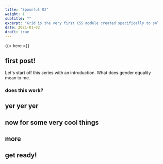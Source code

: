 ```yaml
---
title: "Spoonful 02"
weight: 1
subtitle: ""
excerpt: "Grid is the very first CSS module created specifically to solve the layout problems we’ve all been hacking our way around for as long as we’ve been making websites."
date: 2021-01-02
draft: true
---
```


{{< here >}}


## first post!
Let's start off this series with an introduction. What does gender equality mean to me.

### does this work?
yer yer yer
---

## now for some very cool things

## more

## get ready!
